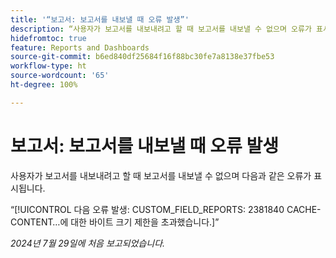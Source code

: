 ```yaml
---
title: '“보고서: 보고서를 내보낼 때 오류 발생”'
description: “사용자가 보고서를 내보내려고 할 때 보고서를 내보낼 수 없으며 오류가 표시됩니다.”
hidefromtoc: true
feature: Reports and Dashboards
source-git-commit: b6ed840df25684f16f88bc30fe7a8138e37fbe53
workflow-type: ht
source-wordcount: '65'
ht-degree: 100%

---
```



# 보고서: 보고서를 내보낼 때 오류 발생

사용자가 보고서를 내보내려고 할 때 보고서를 내보낼 수 없으며 다음과 같은 오류가 표시됩니다.

“[!UICONTROL 다음 오류 발생: CUSTOM_FIELD_REPORTS: 2381840 CACHE-CONTENT…에 대한 바이트 크기 제한을 초과했습니다.]”

_2024년 7월 29일에 처음 보고되었습니다._
